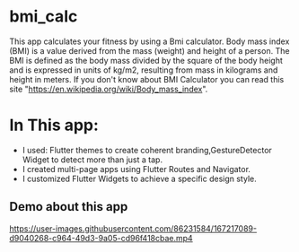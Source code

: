 # bmi_calc

This app calculates your fitness by using a Bmi calculator.
Body mass index (BMI) is a value derived from the mass (weight) and height of a person. The BMI is defined as the body mass divided by the square of the body height and is expressed in units of kg/m2, resulting from mass in kilograms and height in meters.
If you don't know about BMI Calculator you can read this site "https://en.wikipedia.org/wiki/Body_mass_index".

# In This app:
* I used: Flutter themes to create coherent branding,GestureDetector Widget to detect more than just a tap.
* I created multi-page apps using Flutter Routes and Navigator.
* I customized Flutter Widgets to achieve a specific design style.



## Demo about this app



https://user-images.githubusercontent.com/86231584/167217089-d9040268-c964-49d3-9a05-cd96f418cbae.mp4


